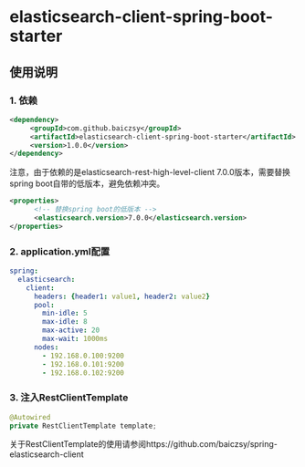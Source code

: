 # elasticsearch-client-spring-boot-starter
## 使用说明

### 1. 依赖

~~~xml
<dependency>
     <groupId>com.github.baiczsy</groupId>
     <artifactId>elasticsearch-client-spring-boot-starter</artifactId>
     <version>1.0.0</version>
</dependency>
~~~

注意，由于依赖的是elasticsearch-rest-high-level-client 7.0.0版本，需要替换spring boot自带的低版本，避免依赖冲突。

~~~xml
<properties>
      <!-- 替换spring boot的低版本 -->
      <elasticsearch.version>7.0.0</elasticsearch.version>
</properties>
~~~

### 2. application.yml配置

~~~yml
spring:
  elasticsearch:
    client: 
      headers: {header1: value1, header2: value2}
      pool:
        min-idle: 5
        max-idle: 8
        max-active: 20
        max-wait: 1000ms 
      nodes:
        - 192.168.0.100:9200
        - 192.168.0.101:9200
        - 192.168.0.102:9200  
~~~

### 3. 注入RestClientTemplate

~~~java
@Autowired
private RestClientTemplate template;
~~~

关于RestClientTemplate的使用请参阅https://github.com/baiczsy/spring-elasticsearch-client
